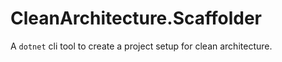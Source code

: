 # CleanArchitecture.Scaffolder
A `dotnet` cli tool to create a project setup for clean architecture.
